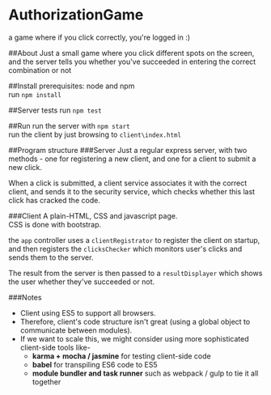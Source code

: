 # AuthorizationGame
a game where if you click correctly, you're logged in :)

##About
Just a small game where you click different spots on the screen, and the server tells you whether you've succeeded in entering the correct combination or not

##Install
prerequisites: node and npm  
run `npm install`

##Server tests
run `npm test`

##Run
run the server with `npm start`  
run the client by just browsing to `client\index.html`

##Program structure
###Server
Just a regular express server, with two methods - one for registering a new client, and one for a client to submit a new click.  

When a click is submitted, a client service associates it with the correct client, and sends it to the security service, which checks whether this last click has cracked the code.

###Client
A plain-HTML, CSS and javascript page.  
CSS is done with bootstrap.  

the `app` controller uses a `clientRegistrator` to register the client on startup, and then registers the `clicksChecker` which monitors user's clicks and sends them to the server.  

The result from the server is then passed to a `resultDisplayer` which shows the user whether they've succeeded or not.

###Notes
* Client using ES5 to support all browsers.
* Therefore, client's code structure isn't great (using a global object to communicate between modules).
* If we want to scale this, we might consider using more sophisticated client-side tools like-
  * **karma + mocha / jasmine** for testing client-side code
  * **babel** for transpiling ES6 code to ES5
  * **module bundler and task runner** such as webpack / gulp to tie it all together
  
